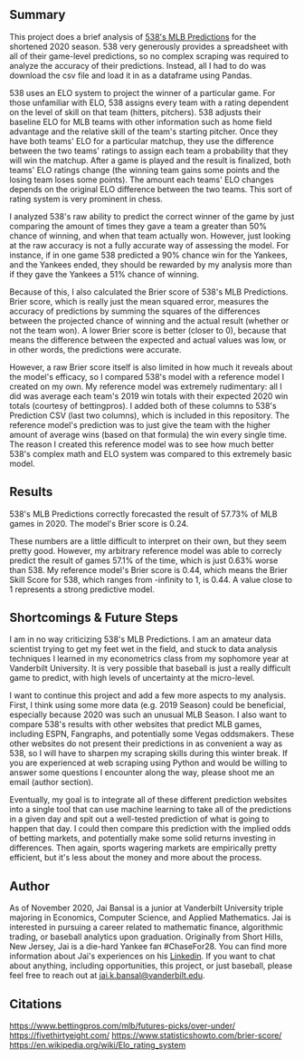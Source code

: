 ## Summary
This project does a brief analysis of [538's MLB Predictions](https://projects.fivethirtyeight.com/2020-mlb-predictions/games/) for the shortened 2020 season. 538 very generously provides a spreadsheet with all of their game-level predictions, so no complex scraping was required to analyze the accuracy of their predictions. Instead, all I had to do was download the csv file and load it in as a dataframe using Pandas. 

538 uses an ELO system to project the winner of a particular game. For those unfamiliar with ELO, 538 assigns every team with a rating dependent on the level of skill on that team (hitters, pitchers). 538 adjusts their baseline ELO for MLB teams with other information such as home field advantage and the relative skill of the team's starting pitcher. Once they have both teams' ELO for a particular matchup, they use the difference between the two teams' ratings to assign each team a probability that they will win the matchup. After a game is played and the result is finalized, both teams' ELO ratings change (the winning team gains some points and the losing team loses some points). The amount each teams' ELO changes depends on the original ELO difference between the two teams. This sort of rating system is very prominent in chess. 

I analyzed 538's raw ability to predict the correct winner of the game by just comparing the amount of times they gave a team a greater than 50% chance of winning, and when that team actually won. However, just looking at the raw accuracy is not a fully accurate way of assessing the model. For instance, if in one game 538 predicted a 90% chance win for the Yankees, and the Yankees ended, they should be rewarded by my analysis more than if they gave the Yankees a 51% chance of winning. 

Because of this, I also calculated the Brier score of 538's MLB Predictions. Brier score, which is really just the mean squared error, measures the accuracy of predictions by summing the squares of the differences between the projected chance of winning and the actual result (whether or not the team won). A lower Brier score is better (closer to 0), because that means the difference between the expected and actual values was low, or in other words, the predictions were accurate. 

However, a raw Brier score itself is also limited in how much it reveals about the model's efficacy, so I compared 538's model with a reference model I created on my own. My reference model was extremely rudimentary: all I did was average each team's 2019 win totals with their expected 2020 win totals (courtesy of bettingpros). I added both of these columns to 538's Prediction CSV (last two columns), which is included in this repository. The reference model's prediction was to just give the team with the higher amount of average wins (based on that formula) the win every single time. The reason I created this reference model was to see how much better 538's complex math and ELO system was compared to this extremely basic model.

## Results
538's MLB Predictions correctly forecasted the result of 57.73% of MLB games in 2020. The model's Brier score is 0.24. 

These numbers are a little difficult to interpret on their own, but they seem pretty good. However, my arbitrary reference model was able to correcly predict the result of games 57.1% of the time, which is just 0.63% worse than 538. My reference model's Brier score is 0.44, which means the Brier Skill Score for 538, which ranges from -infinity to 1, is 0.44. A value close to 1 represents a strong predictive model.

## Shortcomings & Future Steps 
I am in no way criticizing 538's MLB Predictions. I am an amateur data scientist trying to get my feet wet in the field, and stuck to data analysis techniques I learned in my econometrics class from my sophomore year at Vanderbilt University. It is very possible that baseball is just a really difficult game to predict, with high levels of uncertainty at the micro-level. 

I want to continue this project and add a few more aspects to my analysis. First, I think using some more data (e.g. 2019 Season) could be beneficial, especially because 2020 was such an unusual MLB Season. I also want to compare 538's results with other websites that predict MLB games, including ESPN, Fangraphs, and potentially some Vegas oddsmakers. These other websites do not present their predictions in as convenient a way as 538, so I will have to sharpen my scraping skills during this winter break. If you are experienced at web scraping using Python and would be willing to answer some questions I encounter along the way, please shoot me an email (author section). 

Eventually, my goal is to integrate all of these different prediction websites into a single tool that can use machine learning to take all of the predictions in a given day and spit out a well-tested prediction of what is going to happen that day. I could then compare this prediction with the implied odds of betting markets, and potentially make some solid returns investing in differences. Then again, sports wagering markets are empirically pretty efficient, but it's less about the money and more about the process.  

## Author
As of November 2020, Jai Bansal is a junior at Vanderbilt University triple majoring in Economics, Computer Science, and Applied Mathematics. Jai is interested in pursuing a career related to mathematic finance, algorithmic trading, or baseball analytics upon graduation. Originally from Short Hills, New Jersey, Jai is a die-hard Yankee fan #ChaseFor28. You can find more information about Jai's experiences on his [Linkedin](https://www.linkedin.com/in/jai-bansal-ba1b79178/). If you want to chat about anything, including opportunities, this project, or just baseball, please feel free to reach out at jai.k.bansal@vanderbilt.edu. 

## Citations
https://www.bettingpros.com/mlb/futures-picks/over-under/
https://fivethirtyeight.com/
https://www.statisticshowto.com/brier-score/
https://en.wikipedia.org/wiki/Elo_rating_system

